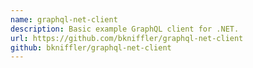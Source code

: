 ```yaml
---
name: graphql-net-client
description: Basic example GraphQL client for .NET.
url: https://github.com/bkniffler/graphql-net-client
github: bkniffler/graphql-net-client
---
```



